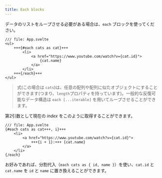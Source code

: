 ```yaml
---
title: Each blocks
---
```


データのリストをループさせる必要がある場合は、`each` ブロックを使ってください。

```svelte
/// file: App.svelte
<ul>
	+++{#each cats as cat}+++
		<li>
			<a href="https://www.youtube.com/watch?v={cat.id}">
				{cat.name}
			</a>
		</li>
	+++{/each}+++
</ul>
```

> 式(この場合は `cats`)は、任意の配列や配列に似たオブジェクトにすることができます(つまり、`length`プロパティを持っています)。一般的な反復可能なデータ構造は `each [...iterable]` を用いてループさせることができます。

第2引数として現在の *index* をこのように取得することができます。

```svelte
/// file: App.svelte
{#each cats as cat+++, i}+++
	<li>
		<a href="https://www.youtube.com/watch?v={cat.id}">
			+++{i + 1}:+++ {cat.name}
		</a>
	</li>
{/each}
```

お好みであれば、分割代入（`each cats as { id, name }`）を使い、`cat.id` と `cat.name` を `id` と `name` に置き換えることができます。
